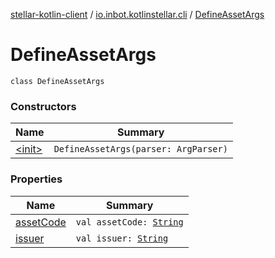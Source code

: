 [stellar-kotlin-client](../../index.md) / [io.inbot.kotlinstellar.cli](../index.md) / [DefineAssetArgs](./index.md)

# DefineAssetArgs

`class DefineAssetArgs`

### Constructors

| Name | Summary |
|---|---|
| [&lt;init&gt;](-init-.md) | `DefineAssetArgs(parser: ArgParser)` |

### Properties

| Name | Summary |
|---|---|
| [assetCode](asset-code.md) | `val assetCode: `[`String`](https://kotlinlang.org/api/latest/jvm/stdlib/kotlin/-string/index.html) |
| [issuer](issuer.md) | `val issuer: `[`String`](https://kotlinlang.org/api/latest/jvm/stdlib/kotlin/-string/index.html) |
